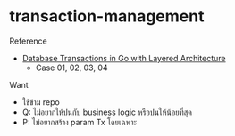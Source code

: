 # transaction-management

Reference
- [Database Transactions in Go with Layered Architecture](https://threedots.tech/post/database-transactions-in-go/)
  - Case 01, 02, 03, 04


Want
- ใช้ข้าม repo
- Q: ไม่อยากให้ปนกับ business logic หรือปนให้น้อยที่สุด
- P: ไม่อยากสร้าง param Tx โดยเฉพาะ
